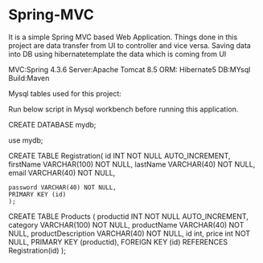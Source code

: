 # Spring-MVC
It is a simple Spring MVC based Web Application.
Things done in this project are data transfer from UI to controller and vice versa.
Saving data into DB using hibernatetemplate the data which is coming from UI


MVC:Spring 4.3.6
Server:Apache Tomcat 8.5
ORM: Hibernate5
DB:MYsql
Build:Maven


Mysql tables used for this project:


Run below script in Mysql workbench before running this application.


CREATE DATABASE mydb;


use mydb;


CREATE TABLE Registration(
    id INT NOT NULL AUTO_INCREMENT,
   firstName VARCHAR(100) NOT NULL,
   lastName VARCHAR(40) NOT NULL,
    email VARCHAR(40) NOT NULL,
    
    password VARCHAR(40) NOT NULL,
    PRIMARY KEY (id)
    );

CREATE TABLE Products (
    productid INT NOT NULL AUTO_INCREMENT,
    category VARCHAR(100) NOT NULL,
    productName VARCHAR(40) NOT NULL,
    productDescription VARCHAR(40) NOT NULL,
    id int,
    price int NOT NULL,
    PRIMARY KEY (productid),
    FOREIGN KEY (id) REFERENCES Registration(id)
);
